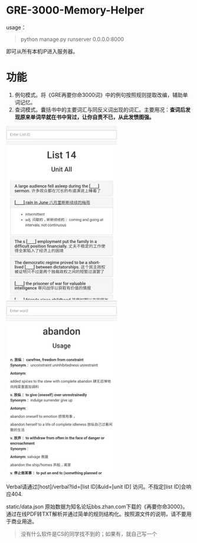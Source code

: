 # GRE-3000-Memory-Helper

usage：
> python manage.py runserver 0.0.0.0:8000

即可从所有本机IP进入服务器。
# 功能
1. 例句模式。将《GRE再要你命3000词》中的例句按照规则提取改编，辅助单词记忆。
2. 查词模式。囊括书中的主要词汇与同反义词出现的词汇。主要用况：**查词后发现原来单词早就在书中背过，让你自责不已，从此发愤图强。**

<img src="imgs/verbal.jpg" width="300" hegiht="200">
<img src="imgs/dict.jpg" width="300" hegiht="200">

Verbal请通过[host]/verbal?lid=[list ID]&uid=[unit ID] 访问。不指定[list ID]会响应404.

static/data.json 原始数据为知名论坛bbs.zhan.com下载的《再要你命3000》。通过在线PDF转TXT解析并通过简单的规则结构化。按照源文件的说明，请不要用于商业用途。

> 没有什么软件是CS的同学找不到的；如果有，就自己写一个
